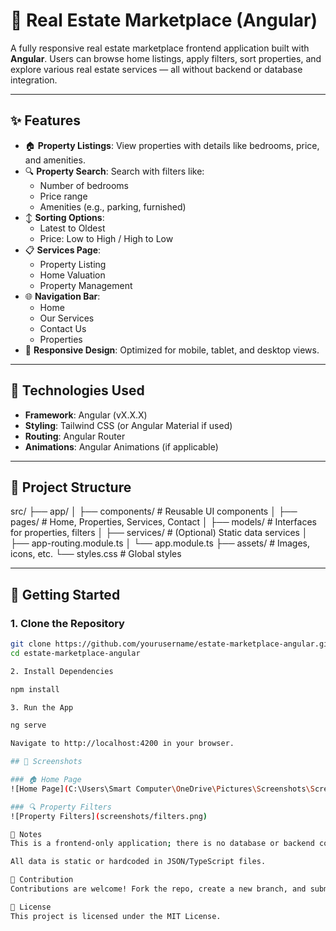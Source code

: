# 🏡 Real Estate Marketplace (Angular)

A fully responsive real estate marketplace frontend application built with **Angular**. Users can browse home listings, apply filters, sort properties, and explore various real estate services — all without backend or database integration.

---

## ✨ Features

- 🏠 **Property Listings**: View properties with details like bedrooms, price, and amenities.
- 🔍 **Property Search**: Search with filters like:
  - Number of bedrooms
  - Price range
  - Amenities (e.g., parking, furnished)
- ↕️ **Sorting Options**:
  - Latest to Oldest
  - Price: Low to High / High to Low
- 📋 **Services Page**:
  - Property Listing
  - Home Valuation
  - Property Management
- 🌐 **Navigation Bar**:
  - Home
  - Our Services
  - Contact Us
  - Properties
- 📱 **Responsive Design**: Optimized for mobile, tablet, and desktop views.

---

## 🔧 Technologies Used

- **Framework**: Angular (vX.X.X)
- **Styling**: Tailwind CSS (or Angular Material if used)
- **Routing**: Angular Router
- **Animations**: Angular Animations (if applicable)

---

## 📁 Project Structure

src/ ├── app/ │ ├── components/ # Reusable UI components │ ├── pages/ # Home, Properties, Services, Contact │ ├── models/ # Interfaces for properties, filters │ ├── services/ # (Optional) Static data services │ ├── app-routing.module.ts │ └── app.module.ts ├── assets/ # Images, icons, etc. └── styles.css # Global styles


---

## 🚀 Getting Started

### 1. Clone the Repository

```bash
git clone https://github.com/yourusername/estate-marketplace-angular.git
cd estate-marketplace-angular

2. Install Dependencies

npm install

3. Run the App

ng serve

Navigate to http://localhost:4200 in your browser.

## 📸 Screenshots

### 🏠 Home Page
![Home Page](C:\Users\Smart Computer\OneDrive\Pictures\Screenshots\Screenshot (3).png)

### 🔍 Property Filters
![Property Filters](screenshots/filters.png)

📌 Notes
This is a frontend-only application; there is no database or backend connectivity.

All data is static or hardcoded in JSON/TypeScript files.

🙌 Contribution
Contributions are welcome! Fork the repo, create a new branch, and submit a pull request.

📄 License
This project is licensed under the MIT License.
